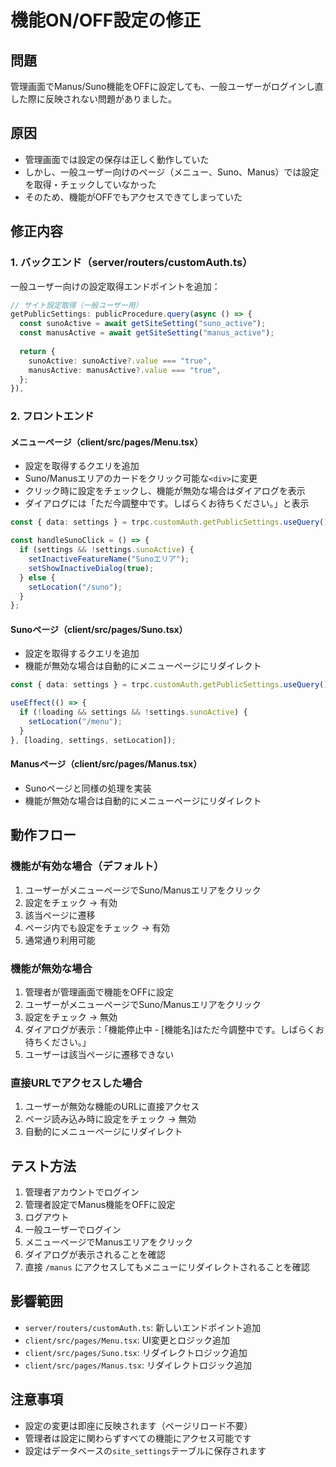# 機能ON/OFF設定の修正

## 問題

管理画面でManus/Suno機能をOFFに設定しても、一般ユーザーがログインし直した際に反映されない問題がありました。

## 原因

- 管理画面では設定の保存は正しく動作していた
- しかし、一般ユーザー向けのページ（メニュー、Suno、Manus）では設定を取得・チェックしていなかった
- そのため、機能がOFFでもアクセスできてしまっていた

## 修正内容

### 1. バックエンド（server/routers/customAuth.ts）

一般ユーザー向けの設定取得エンドポイントを追加：

```typescript
// サイト設定取得（一般ユーザー用）
getPublicSettings: publicProcedure.query(async () => {
  const sunoActive = await getSiteSetting("suno_active");
  const manusActive = await getSiteSetting("manus_active");
  
  return {
    sunoActive: sunoActive?.value === "true",
    manusActive: manusActive?.value === "true",
  };
}),
```

### 2. フロントエンド

#### メニューページ（client/src/pages/Menu.tsx）

- 設定を取得するクエリを追加
- Suno/Manusエリアのカードをクリック可能な`<div>`に変更
- クリック時に設定をチェックし、機能が無効な場合はダイアログを表示
- ダイアログには「ただ今調整中です。しばらくお待ちください。」と表示

```typescript
const { data: settings } = trpc.customAuth.getPublicSettings.useQuery();

const handleSunoClick = () => {
  if (settings && !settings.sunoActive) {
    setInactiveFeatureName("Sunoエリア");
    setShowInactiveDialog(true);
  } else {
    setLocation("/suno");
  }
};
```

#### Sunoページ（client/src/pages/Suno.tsx）

- 設定を取得するクエリを追加
- 機能が無効な場合は自動的にメニューページにリダイレクト

```typescript
const { data: settings } = trpc.customAuth.getPublicSettings.useQuery();

useEffect(() => {
  if (!loading && settings && !settings.sunoActive) {
    setLocation("/menu");
  }
}, [loading, settings, setLocation]);
```

#### Manusページ（client/src/pages/Manus.tsx）

- Sunoページと同様の処理を実装
- 機能が無効な場合は自動的にメニューページにリダイレクト

## 動作フロー

### 機能が有効な場合（デフォルト）

1. ユーザーがメニューページでSuno/Manusエリアをクリック
2. 設定をチェック → 有効
3. 該当ページに遷移
4. ページ内でも設定をチェック → 有効
5. 通常通り利用可能

### 機能が無効な場合

1. 管理者が管理画面で機能をOFFに設定
2. ユーザーがメニューページでSuno/Manusエリアをクリック
3. 設定をチェック → 無効
4. ダイアログが表示：「機能停止中 - [機能名]はただ今調整中です。しばらくお待ちください。」
5. ユーザーは該当ページに遷移できない

### 直接URLでアクセスした場合

1. ユーザーが無効な機能のURLに直接アクセス
2. ページ読み込み時に設定をチェック → 無効
3. 自動的にメニューページにリダイレクト

## テスト方法

1. 管理者アカウントでログイン
2. 管理者設定でManus機能をOFFに設定
3. ログアウト
4. 一般ユーザーでログイン
5. メニューページでManusエリアをクリック
6. ダイアログが表示されることを確認
7. 直接 `/manus` にアクセスしてもメニューにリダイレクトされることを確認

## 影響範囲

- `server/routers/customAuth.ts`: 新しいエンドポイント追加
- `client/src/pages/Menu.tsx`: UI変更とロジック追加
- `client/src/pages/Suno.tsx`: リダイレクトロジック追加
- `client/src/pages/Manus.tsx`: リダイレクトロジック追加

## 注意事項

- 設定の変更は即座に反映されます（ページリロード不要）
- 管理者は設定に関わらずすべての機能にアクセス可能です
- 設定はデータベースの`site_settings`テーブルに保存されます

